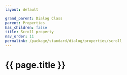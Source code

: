 ```yaml
---
layout: default

grand_parent: Dialog Class
parent: Properties
has_children: false
title: Scroll property
nav_order: 11
permalink: /package/standard/dialog/properties/scroll
---
```

# {{ page.title }}


